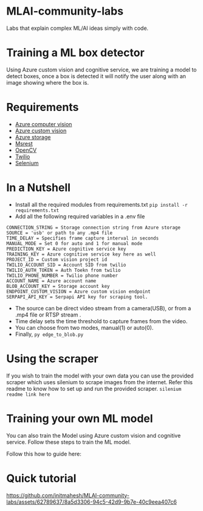 # MLAI-community-labs
Labs that explain complex ML/AI ideas simply with code.

# Training a ML box detector
Using Azure custom vision and cognitive service, we are training a model to detect boxes, once a box is detected it will 
notify the user along with an image showing where the box is. 

# Requirements
- [Azure computer vision](https://github.com/Azure/azure-sdk-for-python)
- [Azure custom vision](https://github.com/Azure/azure-sdk-for-python)
- [Azure storage](https://github.com/Azure/azure-sdk-for-python)
- [Msrest](https://github.com/Azure/msrest-for-python)
- [OpenCV](https://github.com/opencv/opencv-python)
- [Twilio](https://github.com/twilio/twilio-python/)
- [Selenium](https://pypi.org/project/selenium/)

# In a Nutshell
- Install all the required modules from requirements.txt `pip install -r requirements.txt`
- Add all the following required variables in a .env file
```env
CONNECTION_STRING = Storage connection string from Azure storage
SOURCE = 'usb' or path to any .mp4 file
TIME_DELAY = Specifies frame capture interval in seconds
MANUAL_MODE = Set 0 for auto and 1 for manual mode
PREDICTION_KEY = Azure cognitive service key
TRAINING_KEY = Azure cognitive service key here as well
PROJECT_ID = Custom vision project id
TWILIO_ACCOUNT_SID = Account SID from twilio
TWILIO_AUTH_TOKEN = Auth Toekn from twilio
TWILIO_PHONE_NUMBER = Twilio phone number
ACCOUNT_NAME = Azure account name
BLOB_ACCOUNT_KEY = Storage account key
ENDPOINT_CUSTOM_VISION = Azure custom vision endpoint
SERPAPI_API_KEY = Serpapi API key for scraping tool.
```
- The source can be direct video stream from a camera(USB), or from a .mp4 file or RTSP stream .
- Time delay sets the time threshold to capture frames from the video.
- You can choose from two modes, manual(1) or auto(0).
- Finally, `py edge_to_blob.py`

# Using the scraper 
If you wish to train the model with your own data you can use the provided scraper which uses silenium to scrape images from the internet. Refer this readme to know how to set up and run the provided scraper. `silenium readme link here`

# Training your own ML model
You can also train the Model using Azure custom vision and cognitive service. Follow these steps to train the ML model.

Follow this how to guide here: 

# Quick tutorial
https://github.com/initmahesh/MLAI-community-labs/assets/62789637/8a5d3306-94c5-42d9-9b7e-40c9eea407c6

